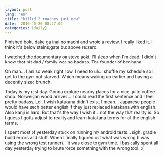 ```yaml
---
layout: post
lang: "en"
title: "killed 2 roaches just now"
date:  2016-10-20 08:27:04
categories: [daily]
---
```

Finished boku dake ga inai no machi and wrote a review. I really liked it. I think it's below steins;gate but above re:zero. 

I watched the documentary on steve aoki. I'll sleep when I'm dead. I didn't know that his dad / family was so badass. The founder of benihana. 

Oh man... I am so weak right now. I need to uh... shuffle my schedule so I get to the gym not starved. Which means waking up earlier and having a decently sized brunch.

Today is my rest day. Gonna explore nearby places for a nice quite coffee shop. Norweigan wood arrived... I could read the first sentence and I feel pretty badass. Lol. I wish katakana didn't exist. I mean... Japanese people would have such better english if they just replaced katakana with english. Also kanji is hard. But that's the way I wish it... not the way that reality is. So I guess I gotta adjust to reality and learn katakana terms for all the english terms.

I spent most of yesterday stuck on running my android tests... sigh. gradle build errors and stuff. When I finally figured out what was wrong (I was using the wrong test runner)... it was close to gym time. I basically spent all day yesterday trying to brute force something with the wrong tool. :(


